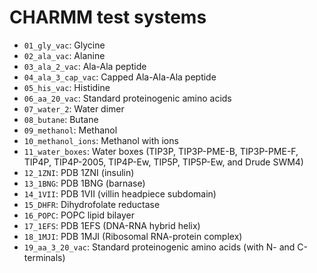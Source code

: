 # CHARMM test systems

* `01_gly_vac`: Glycine
* `02_ala_vac`: Alanine
* `03_ala_2_vac`: Ala-Ala peptide
* `04_ala_3_cap_vac`: Capped Ala-Ala-Ala peptide
* `05_his_vac`: Histidine
* `06_aa_20_vac`: Standard proteinogenic amino acids
* `07_water_2`: Water dimer
* `08_butane`: Butane
* `09_methanol`: Methanol
* `10_methanol_ions`: Methanol with ions
* `11_water_boxes`: Water boxes (TIP3P, TIP3P-PME-B, TIP3P-PME-F, TIP4P,
  TIP4P-2005, TIP4P-Ew, TIP5P, TIP5P-Ew, and Drude SWM4)
* `12_1ZNI`: PDB 1ZNI (insulin)
* `13_1BNG`: PDB 1BNG (barnase)
* `14_1VII`: PDB 1VII (villin headpiece subdomain)
* `15_DHFR`: Dihydrofolate reductase
* `16_POPC`: POPC lipid bilayer
* `17_1EFS`: PDB 1EFS (DNA-RNA hybrid helix)
* `18_1MJI`: PDB 1MJI (Ribosomal RNA-protein complex)
* `19_aa_3_20_vac`: Standard proteinogenic amino acids (with N- and C-terminals)
